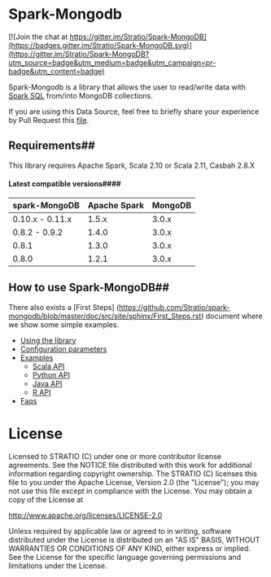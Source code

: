 # Spark-Mongodb

[![Join the chat at https://gitter.im/Stratio/Spark-MongoDB](https://badges.gitter.im/Stratio/Spark-MongoDB.svg)](https://gitter.im/Stratio/Spark-MongoDB?utm_source=badge&utm_medium=badge&utm_campaign=pr-badge&utm_content=badge)

Spark-Mongodb is a library that allows the user to read/write data with [Spark SQL](http://spark.apache.org/docs/latest/sql-programming-guide.html)
from/into MongoDB collections.

If you are using this Data Source, feel free to briefly share your experience by Pull Request this [file](https://github.com/Stratio/spark-mongodb/blob/master/doc/src/site/sphinx/PoweredBy.rst).

## Requirements##

This library requires Apache Spark, Scala 2.10 or Scala 2.11, Casbah 2.8.X

#### Latest compatible versions####

| spark-MongoDB     | Apache Spark  | MongoDB  | 
| ----------------- | ------------- | -------- | 
| 0.10.x - 0.11.x   | 1.5.x         | 3.0.x    | 
| 0.8.2 - 0.9.2     | 1.4.0         | 3.0.x    | 
| 0.8.1             | 1.3.0         | 3.0.x    | 
| 0.8.0             | 1.2.1         | 3.0.x    | 


## How to use Spark-MongoDB##

There also exists a [First Steps] (<https://github.com/Stratio/spark-mongodb/blob/master/doc/src/site/sphinx/First_Steps.rst>) document where we show some simple examples.

- [Using the library](https://github.com/Stratio/spark-mongodb/blob/master/doc/src/site/sphinx/First_Steps.rst#using-the-library)
- [Configuration parameters](https://github.com/Stratio/spark-mongodb/blob/master/doc/src/site/sphinx/First_Steps.rst#configuration-parameters)
- [Examples](https://github.com/Stratio/spark-mongodb/blob/master/doc/src/site/sphinx/First_Steps.rst#examples)
    - [Scala API](https://github.com/Stratio/spark-mongodb/blob/master/doc/src/site/sphinx/First_Steps.rst#scala-api)
    - [Python API](https://github.com/Stratio/spark-mongodb/blob/master/doc/src/site/sphinx/First_Steps.rst#python-api)
    - [Java API](https://github.com/Stratio/spark-mongodb/blob/master/doc/src/site/sphinx/First_Steps.rst#java-api)
    - [R API](https://github.com/Stratio/spark-mongodb/blob/master/doc/src/site/sphinx/First_Steps.rst#r-api)
- [Faqs](https://github.com/Stratio/spark-mongodb/blob/master/doc/src/site/sphinx/faqs.rst)



# License #

Licensed to STRATIO (C) under one or more contributor license agreements.
See the NOTICE file distributed with this work for additional information
regarding copyright ownership.  The STRATIO (C) licenses this file
to you under the Apache License, Version 2.0 (the
"License"); you may not use this file except in compliance
with the License.  You may obtain a copy of the License at

  http://www.apache.org/licenses/LICENSE-2.0

Unless required by applicable law or agreed to in writing,
software distributed under the License is distributed on an
"AS IS" BASIS, WITHOUT WARRANTIES OR CONDITIONS OF ANY
KIND, either express or implied.  See the License for the
specific language governing permissions and limitations
under the License.

